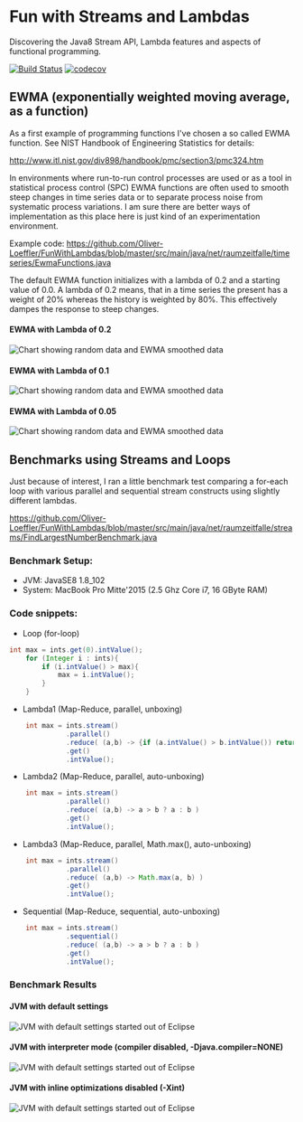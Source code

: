 # Fun with Streams and Lambdas
Discovering the Java8 Stream API, Lambda features and aspects of functional programming.

[![Build Status](https://travis-ci.org/Oliver-Loeffler/FunWithLambdas.svg?branch=master)](https://travis-ci.org/Oliver-Loeffler/FunWithLambdas) [![codecov](https://codecov.io/gh/Oliver-Loeffler/BootstrapPrefs/branch/master/graph/badge.svg)](https://codecov.io/gh/Oliver-Loeffler/FunWithLambdas)  

## EWMA (exponentially weighted moving average, as a function)
As a first example of programming functions I've chosen a so called EWMA function.
See NIST Handbook of Engineering Statistics for details:

http://www.itl.nist.gov/div898/handbook/pmc/section3/pmc324.htm

In environments where run-to-run control processes are used or as a tool in statistical process control (SPC) EWMA functions are often used to smooth steep changes in time series data or to separate process noise from systematic process variations.
I am sure there are better ways of implementation as this place here is just kind of an experimentation environment.

Example code:
https://github.com/Oliver-Loeffler/FunWithLambdas/blob/master/src/main/java/net/raumzeitfalle/timeseries/EwmaFunctions.java

The default EWMA function initializes with a lambda of 0.2 and a starting value of 0.0.
A lambda of 0.2 means, that in a time series the present has a weight of 20% whereas the history is weighted by 80%. This effectively dampes the response to steep changes.

#### EWMA with Lambda of 0.2
![Chart showing random data and EWMA smoothed data](https://github.com/Oliver-Loeffler/FunWithLambdas/blob/master/pages/EwmaWithLambda0.2.png)

#### EWMA with Lambda of 0.1
![Chart showing random data and EWMA smoothed data](https://github.com/Oliver-Loeffler/FunWithLambdas/blob/master/pages/EwmaWithLambda0.1.png)


#### EWMA with Lambda of 0.05
![Chart showing random data and EWMA smoothed data](https://github.com/Oliver-Loeffler/FunWithLambdas/blob/master/pages/EwmaWithLambda0.05.png)



## Benchmarks using Streams and Loops

Just because of interest, I ran a little benchmark test comparing a for-each loop with various parallel and sequential stream constructs using slightly different lambdas. 

https://github.com/Oliver-Loeffler/FunWithLambdas/blob/master/src/main/java/net/raumzeitfalle/streams/FindLargestNumberBenchmark.java

### Benchmark Setup:
* JVM: JavaSE8 1.8_102
* System: MacBook Pro Mitte'2015 (2.5 Ghz Core i7, 16 GByte RAM)

### Code snippets:
* Loop (for-loop)
```java
int max = ints.get(0).intValue();
	for (Integer i : ints){
	    if (i.intValue() > max){
			max = i.intValue();
	    }
	}
```

* Lambda1 (Map-Reduce, parallel, unboxing)
```java
	int max = ints.stream()
		      .parallel()
		      .reduce( (a,b) -> {if (a.intValue() > b.intValue()) return a; else return b;} )
		      .get()
		      .intValue();
```

* Lambda2 (Map-Reduce, parallel, auto-unboxing)
```java
	int max = ints.stream()
		      .parallel()
		      .reduce( (a,b) -> a > b ? a : b )
		      .get()
		      .intValue(); 
```

* Lambda3 (Map-Reduce, parallel, Math.max(), auto-unboxing)
```java
   	int max = ints.stream()
	   	      .parallel()
		      .reduce( (a,b) -> Math.max(a, b) )
		      .get()
		      .intValue(); 
```

* Sequential (Map-Reduce, sequential, auto-unboxing)
```java
	int max = ints.stream()
		      .sequential()
		      .reduce( (a,b) -> a > b ? a : b )
		      .get()
		      .intValue();
```

### Benchmark Results

#### JVM with default settings

![JVM with default settings started out of Eclipse](https://github.com/Oliver-Loeffler/FunWithLambdas/blob/master/pages/BenchmarkDefaultJvm.png)


#### JVM with interpreter mode (compiler disabled, -Djava.compiler=NONE)

![JVM with default settings started out of Eclipse](https://github.com/Oliver-Loeffler/FunWithLambdas/blob/master/pages/BenchmarksInterpretedJvm.png)


#### JVM with inline optimizations disabled (-Xint)

![JVM with default settings started out of Eclipse](https://github.com/Oliver-Loeffler/FunWithLambdas/blob/master/pages/BenchmarkNoOptsJvm.png)
